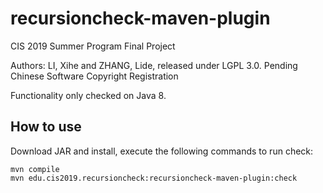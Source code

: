# recursioncheck-maven-plugin
CIS 2019 Summer Program Final Project

Authors: LI, Xihe and ZHANG, Lide, released under LGPL 3.0.
Pending Chinese Software Copyright Registration

Functionality only checked on Java 8.

## How to use
Download JAR and install, execute the following commands to run check:
```
mvn compile
mvn edu.cis2019.recursioncheck:recursioncheck-maven-plugin:check
```
